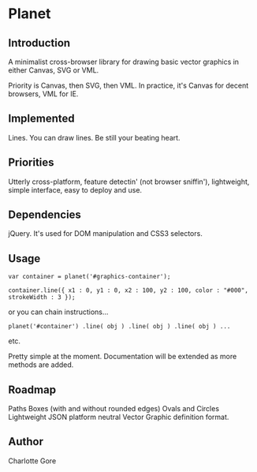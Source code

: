 Planet
======

Introduction
------------

A minimalist cross-browser library for drawing basic vector graphics in either Canvas, SVG or VML.

Priority is Canvas, then SVG, then VML. In practice, it's Canvas for decent browsers, VML for IE.

Implemented
-----------

Lines. You can draw lines. Be still your beating heart.


Priorities
----------

Utterly cross-platform, feature detectin' (not browser sniffin'), lightweight, simple interface, easy to deploy and use.

Dependencies
------------

jQuery. It's used for DOM manipulation and CSS3 selectors.

Usage
-----

`var container = planet('#graphics-container');`

`container.line({
	x1 : 0,
	y1 : 0,
	x2 : 100,
	y2 : 100,
	color : "#000",
	strokeWidth : 3
});`

or you can chain instructions...

`planet('#container')
	.line( obj )
	.line( obj )
	.line( obj ) ...`
	
etc.

Pretty simple at the moment. Documentation will be extended as more methods are added.

Roadmap
-------

Paths
Boxes (with and without rounded edges)
Ovals and Circles
Lightweight JSON platform neutral Vector Graphic definition format.

Author
------

Charlotte Gore
